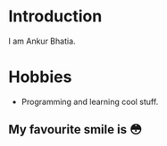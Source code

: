 # Introduction

I am Ankur Bhatia.


# Hobbies
  - Programming and learning cool stuff.

## My favourite smile is :flushed:
